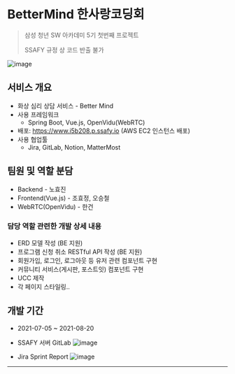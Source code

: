 # BetterMind 한사랑코딩회

> 삼성 청년 SW 아카데미 5기 첫번째 프로젝트  
>
> SSAFY 규정 상 코드 반출 불가

![image](https://user-images.githubusercontent.com/67505208/135769272-cc58f926-b056-4b01-b947-1970e2a4cc78.png)


## 서비스 개요

- 화상 심리 상담 서비스 - Better Mind
- 사용 프레임워크
  - Spring Boot, Vue.js, OpenVidu(WebRTC)
- 배포: https://www.i5b208.p.ssafy.io (AWS EC2 인스턴스 배포)
- 사용 협업툴
  - Jira, GitLab, Notion, MatterMost


## 팀원 및 역할 분담

- Backend - 노효진
- Frontend(Vue.js) - 조효정, 오승철
- WebRTC(OpenVidu) - 한건


### 담당 역할 관련한 개발 상세 내용

- ERD 모델 작성 (BE 지원)
- 프로그램 신청 취소 RESTful API 작성 (BE 지원)
- 회원가입, 로그인, 로그아웃 등 유저 관련 컴포넌트 구현
- 커뮤니티 서비스(게시판, 포스트잇) 컴포넌트 구현
- UCC 제작
- 각 페이지 스타일링..



## 개발 기간

- 2021-07-05 ~ 2021-08-20

- SSAFY 서버 GitLab
![image](https://user-images.githubusercontent.com/67505208/135769351-6ff76601-49d7-4ee6-afa5-ef1e94837d5d.png)

- Jira Sprint Report
![image](https://user-images.githubusercontent.com/67505208/135769459-3a8bad63-91a5-49c9-98a4-b78758994d9d.png)


---



